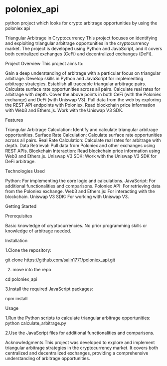 # poloniex_api
python project which looks for crypto arbitrage opportunities by using the poloniex api 

Triangular Arbitrage in Cryptocurrency
This project focuses on identifying and exploiting triangular arbitrage opportunities in the cryptocurrency market. The project is developed using Python and JavaScript, and it covers both centralized exchanges (CeFi) and decentralized exchanges (DeFi).

Project Overview
This project aims to:

Gain a deep understanding of arbitrage with a particular focus on triangular arbitrage.
Develop skills in Python and JavaScript for implementing arbitrage strategies.
Establish all traceable triangular arbitrage pairs.
Calculate surface rate opportunities across all pairs.
Calculate real rates for arbitrage with depth.
Cover the above points in both CeFi (with the Poloniex exchange) and DeFi (with Uniswap V3).
Pull data from the web by exploring the REST API endpoints with Poloniex.
Read blockchain price information with Web3 and Ethers.js.
Work with the Uniswap V3 SDK.

Features


Triangular Arbitrage Calculation: Identify and calculate triangular arbitrage opportunities.
Surface Rate Calculation: Calculate surface rate opportunities across all pairs.
Real Rate Calculation: Calculate real rates for arbitrage with depth.
Data Retrieval: Pull data from Poloniex and other exchanges using REST APIs.
Blockchain Interaction: Read blockchain price information using Web3 and Ethers.js.
Uniswap V3 SDK: Work with the Uniswap V3 SDK for DeFi arbitrage.

Technologies Used


Python: For implementing the core logic and calculations.
JavaScript: For additional functionalities and comparisons.
Poloniex API: For retrieving data from the Poloniex exchange.
Web3 and Ethers.js: For interacting with the blockchain.
Uniswap V3 SDK: For working with Uniswap V3.

Getting Started


Prerequisites


Basic knowledge of cryptocurrencies.
No prior programming skills or knowledge of arbitrage needed.

Installation


1.Clone the repository:


git clone https://github.com/salin1771/poloniex_api.git

2. move into the repo

   
cd poloniex_api

3.Install the required JavaScript packages:


npm install

Usage


1.Run the Python scripts to calculate triangular arbitrage opportunities:
python calculate_arbitrage.py

2.Use the JavaScript files for additional functionalities and comparisons.


Acknowledgments
This project was developed to explore and implement triangular arbitrage strategies in the cryptocurrency market. It covers both centralized and decentralized exchanges, providing a comprehensive understanding of arbitrage opportunities.



